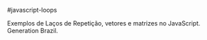 #javascript-loops

Exemplos de Laços de Repetição, vetores e matrizes no JavaScript. Generation Brazil.
